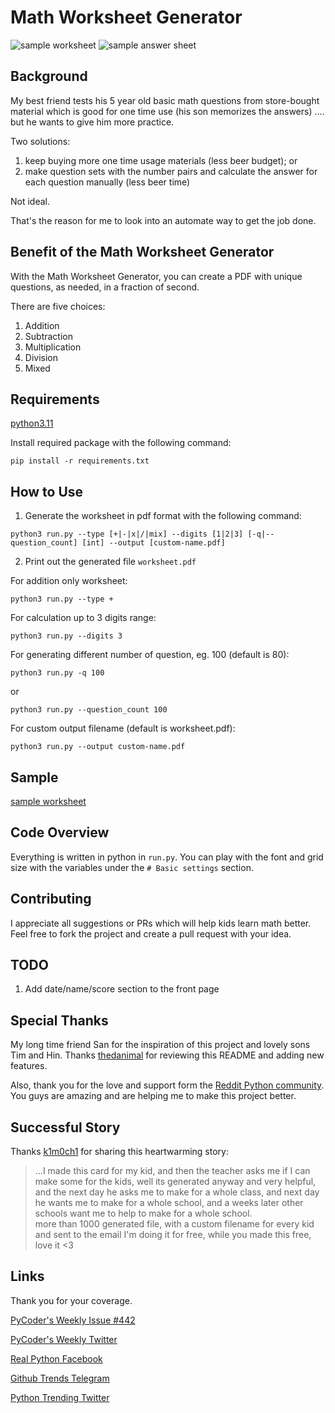 # Math Worksheet Generator

![sample worksheet](sample.png)
![sample answer sheet](sample-answer.png)

## Background
My best friend tests his 5 year old basic math questions from store-bought material which is good for one time use (his son memorizes the answers) …. but he wants to give him more practice.

Two solutions:
1. keep buying more one time usage materials (less beer budget); or
2. make question sets with the number pairs and calculate the answer for each question manually (less beer time)

Not ideal.

That's the reason for me to look into an automate way to get the job done.

## Benefit of the Math Worksheet Generator
With the Math Worksheet Generator, you can create a PDF with unique questions, as needed, in a fraction of second.

There are five choices:
1. Addition
2. Subtraction
3. Multiplication
4. Division
5. Mixed

## Requirements
[python3.11](https://www.python.org/downloads/)

Install required package with the following command:
```
pip install -r requirements.txt
```

## How to Use
1. Generate the worksheet in pdf format with the following command:
```
python3 run.py --type [+|-|x|/|mix] --digits [1|2|3] [-q|--question_count] [int] --output [custom-name.pdf]
```
2. Print out the generated file `worksheet.pdf`

For addition only worksheet:
```
python3 run.py --type +
```
For calculation up to 3 digits range:
```
python3 run.py --digits 3
```
For generating different number of question, eg. 100 (default is 80):
```
python3 run.py -q 100
```
or
```
python3 run.py --question_count 100
```
For custom output filename (default is worksheet.pdf):
```
python3 run.py --output custom-name.pdf
```

## Sample
[sample worksheet](sample-worksheet.pdf)

## Code Overview
Everything is written in python in `run.py`. You can play with the font and grid size with the variables under the `# Basic settings` section.

## Contributing
I appreciate all suggestions or PRs which will help kids learn math better. Feel free to fork the project and create a pull request with your idea.

## TODO
1. Add date/name/score section to the front page

## Special Thanks
My long time friend San for the inspiration of this project and lovely sons Tim and Hin. Thanks [thedanimal](https://github.com/thedanimal) for reviewing this README and adding new features.

Also, thank you for the love and support form the [Reddit Python community](https://www.reddit.com/r/Python/comments/ja5y2m/made_this_tool_with_python_and_my_son_now_hates_me/). You guys are amazing and are helping me to make this project better.

## Successful Story
Thanks [k1m0ch1](https://github.com/k1m0ch1) for sharing this heartwarming story:
>...I made this card for my kid, and then the teacher asks me if I can make some for the kids, well its generated anyway and very helpful, and the next day he asks me to make for a whole class, and next day he wants me to make for a whole school, and a weeks later other schools want me to help to make for a whole school.    
    more than 1000 generated file, with a custom filename for every kid and sent to the email
    I'm doing it for free, while you made this free, love it <3

## Links
Thank you for your coverage. 

[PyCoder's Weekly Issue #442](https://pycoders.com/issues/442)

[PyCoder's Weekly Twitter](https://twitter.com/pycoders/status/1316379986417381376)

[Real Python Facebook](https://www.facebook.com/LearnRealPython/posts/1688239528018053?__tn__=-R)

[Github Trends Telegram](https://t.me/githubtrending/9007)

[Python Trending Twitter](https://twitter.com/pythontrending/status/1316659466935373826)

